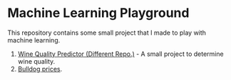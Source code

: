 # Machine Learning Playground

This repository contains some small project that I made to play with machine learning.

1. [Wine Quality Predictor (Different Repo.)](https://github.com/s-r-aman/wine_quality_predictor) - A small project to determine wine quality.
2. [Bulldog prices](https://github.com/s-r-aman/fastdotai/fastai_1.ipynb).
